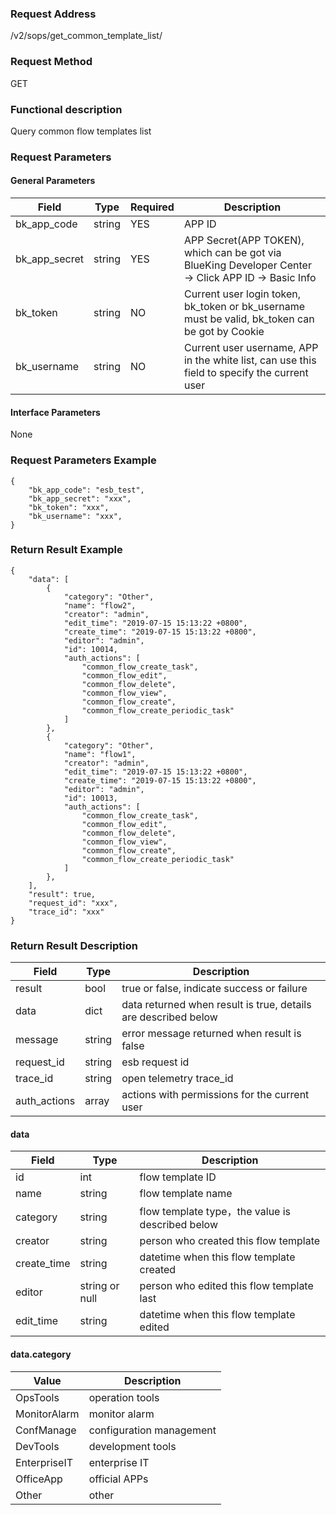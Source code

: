 ### Request Address

/v2/sops/get_common_template_list/

### Request Method

GET

### Functional description

Query common flow templates list

### Request Parameters

#### General Parameters

|   Field         |  Type       | Required |  Description    |
|-----------------|-------------|---------|------------------|
|   bk_app_code   |   string    |   YES    |  APP ID |
|   bk_app_secret |   string    |   YES    |  APP Secret(APP TOKEN), which can be got via BlueKing Developer Center -> Click APP ID -> Basic Info |
|   bk_token      |   string    |   NO     |  Current user login token, bk_token or bk_username must be valid, bk_token can be got by Cookie      |
|   bk_username   |   string    |   NO     |  Current user username, APP in the white list, can use this field to specify the current user        |

#### Interface Parameters

None

### Request Parameters Example

```
{
    "bk_app_code": "esb_test",
    "bk_app_secret": "xxx",
    "bk_token": "xxx",
    "bk_username": "xxx",
}
```

### Return Result Example

```
{
    "data": [
        {
            "category": "Other",
            "name": "flow2",
            "creator": "admin",
            "edit_time": "2019-07-15 15:13:22 +0800",
            "create_time": "2019-07-15 15:13:22 +0800",
            "editor": "admin",
            "id": 10014,
            "auth_actions": [
                "common_flow_create_task",
                "common_flow_edit",
                "common_flow_delete",
                "common_flow_view",
                "common_flow_create",
                "common_flow_create_periodic_task"
            ]
        },
        {
            "category": "Other",
            "name": "flow1",
            "creator": "admin",
            "edit_time": "2019-07-15 15:13:22 +0800",
            "create_time": "2019-07-15 15:13:22 +0800",
            "editor": "admin",
            "id": 10013,
            "auth_actions": [
                "common_flow_create_task",
                "common_flow_edit",
                "common_flow_delete",
                "common_flow_view",
                "common_flow_create",
                "common_flow_create_periodic_task"
            ]
        },
    ],
    "result": true,
    "request_id": "xxx",
    "trace_id": "xxx"
}
```

### Return Result Description

| Field      | Type      | Description      |
|-----------|----------|-----------|
|  result   |    bool    |      true or false, indicate success or failure                      |
|  data     |    dict    |      data returned when result is true, details are described below  |
|  message  |    string  |      error message returned when result is false                     |
|  request_id     |    string  | esb request id             |
|  trace_id     |    string  | open telemetry trace_id        |
|  auth_actions      |    array   |      actions with permissions for the current user   |

#### data

| Field      | Type      | Description      |
|-----------|----------|-----------|
|  id            |    int       |      flow template ID             |
|  name          |    string    |      flow template name            |
|  category      |    string    |      flow template type，the value is described below    |
|  creator       |    string    |      person who created this flow template      |
|  create_time   |    string    |      datetime when this flow template created   |
|  editor        |    string or null | person who edited this flow template last |
|  edit_time     |    string    |      datetime when this flow template edited          |

#### data.category

| Value        | Description     |
|--------------|----------|
| OpsTools     | operation tools  |
| MonitorAlarm | monitor alarm  |
| ConfManage   | configuration management  |
| DevTools     | development tools  |
| EnterpriseIT | enterprise IT   |
| OfficeApp    | official APPs  |
| Other        | other     |
